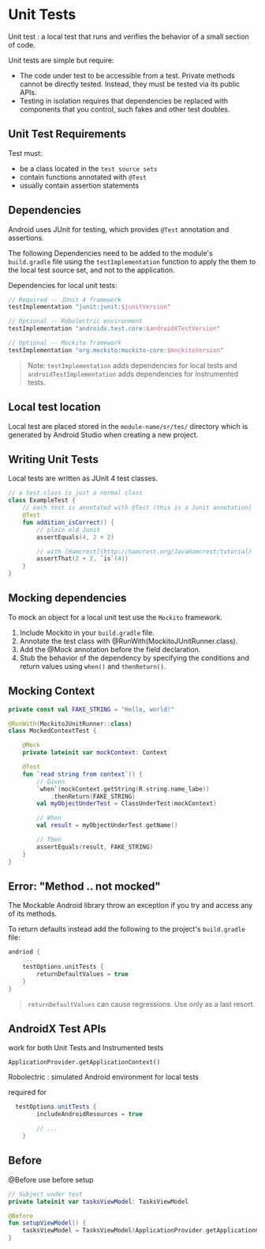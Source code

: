 # Unit Tests

Unit test
: a local test that runs and verifies the behavior of a small section of code.

Unit tests are simple but require:

- The code under test to be accessible from a test. Private methods cannot be directly tested. Instead, they must be tested via its public APIs.
- Testing in isolation requires that dependencies be replaced with components that you control, such fakes and other test doubles.

## Unit Test Requirements

Test must:

- be a class located in the `test source sets`
- contain functions annotated with `@Test`
- usually contain assertion statements

## Dependencies

Android uses JUnit for testing, which provides `@Test` annotation and assertions.

The following Dependencies need to be added to the module's `build.gradle` file using the `testImplementation` function to apply the them to the local test source set, and not to the application.

Dependencies for local unit tests:

```gradle
// Required -- JUnit 4 framework
testImplementation "junit:junit:$junitVersion"

// Optional -- Robolectric environment
testImplementation "androidx.test.core:$androidXTestVersion"

// Optional -- Mockito framework
testImplementation "org.mockito:mockito-core:$mockitoVersion"
```

> Note: `testImplementation` adds dependencies for local tests and `androidTestImplementation` adds dependencies for Instrumented tests.

## Local test location

Local test are placed stored in the `module-name/sr/tes/` directory which is generated by Android Studio when creating a new project.

## Writing Unit Tests

Local tests are written as JUnit 4 test classes.

```kotlin
// a test class is just a normal class
class ExampleTest {
    // each test is annotated with @Test (this is a Junit annotation)
    @Test
    fun addition_isCorrect() {
        // plain old Junit
        assertEquals(4, 2 + 2)

        // with [Hamcrest](http://hamcrest.org/JavaHamcrest/tutorial)
        assertThat(2 + 2, `is`(4))
    }
}
```

## Mocking dependencies

To mock an object for a local unit test use the `Mockito` framework.

1. Include Mockito in your `build.gradle` file.
2. Annotate the test class with @RunWith(MockitoJUnitRunner.class).
3. Add the @Mock annotation before the field declaration.
4. Stub the behavior of the dependency by specifying the conditions and return values using `when()` and `thenReturn()`.

## Mocking Context

```kotlin
private const val FAKE_STRING = "Hello, world!"

@RunWith(MockitoJUnitRunner::class)
class MockedContextTest {

    @Mock
    private lateinit var mockContext: Context

    @Test
    fun `read string from context`() {
        // Given
        `when`(mockContext.getString(R.string.name_labe))
            .thenReturn(FAKE_STRING)
        val myObjectUnderTest = ClassUnderTest(mockContext)

        // When
        val result = myObjectUnderTest.getName()

        // Then
        assertEquals(result, FAKE_STRING)
    }
}
```

## Error: "Method .. not mocked"

The Mockable Android library throw an exception if you try and access any of its methods.

To return defaults instead add the following to the project's `build.gradle` file:

```kotlin
andriod {
    ...
    testOptions.unitTests {
        returnDefaultValues = true
    }
}

```

> `returnDefaultValues` can cause regressions. Use only as a last resort.

## AndroidX Test APIs

work for both Unit Tests and Instrumented tests

`ApplicationProvider.getApplicationContext()`

Robolectric
: simulated Android environment for local tests

required for

```gradle
  testOptions.unitTests {
        includeAndroidResources = true

        // ...
    }
```

## Before

@Before use before setup

```kotlin
// Subject under test
private lateinit var tasksViewModel: TasksViewModel

@Before
fun setupViewModel() {
    tasksViewModel = TasksViewModel(ApplicationProvider.getApplicationContext())
}
```
